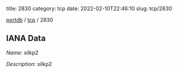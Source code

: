 title: 2830
category: tcp
date: 2022-02-10T22:46:10
slug: tcp/2830

[portdb](/) / [tcp](/category/tcp.html) / 2830


## IANA Data

_Name:_ silkp2

_Description:_ silkp2

